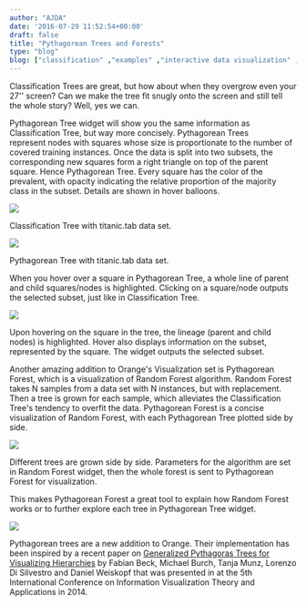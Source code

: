 ```yaml
---
author: "AJDA"
date: '2016-07-29 11:52:54+00:00'
draft: false
title: "Pythagorean Trees and Forests"
type: "blog"
blog: ["classification" ,"examples" ,"interactive data visualization" ,"orange3"  ,"plot" ,"tree" ,"visualization" ]
---
```


Classification Trees are great, but how about when they overgrow even your 27'' screen? Can we make the tree fit snugly onto the screen and still tell the whole story? Well, yes we can.

Pythagorean Tree widget will show you the same information as Classification Tree, but way more concisely. Pythagorean Trees represent nodes with squares whose size is proportionate to the number of covered training instances. Once the data is split into two subsets, the corresponding new squares form a right triangle on top of the parent square. Hence Pythagorean Tree. Every square has the color of the prevalent, with opacity indicating the relative proportion of the majority class in the subset. Details are shown in hover balloons.

![](/images/2016/07/ClassificationTree.png)

Classification Tree with titanic.tab data set.



![](/images/2016/07/PythagoreanTree.png)

Pythagorean Tree with titanic.tab data set.



When you hover over a square in Pythagorean Tree, a whole line of parent and child squares/nodes is highlighted. Clicking on a square/node outputs the selected subset, just like in Classification Tree.

![](/images/2016/07/PythagoreanTree2.png)

Upon hovering on the square in the tree, the lineage (parent and child nodes) is highlighted. Hover also displays information on the subset, represented by the square. The widget outputs the selected subset.



Another amazing addition to Orange's Visualization set is Pythagorean Forest, which is a visualization of Random Forest algorithm. Random Forest takes N samples from a data set with N instances, but with replacement. Then a tree is grown for each sample, which alleviates the Classification Tree's tendency to overfit the data. Pythagorean Forest is a concise visualization of Random Forest, with each Pythagorean Tree plotted side by side.

![](/images/2016/07/PythagoreanForest.png)

Different trees are grown side by side. Parameters for the algorithm are set in Random Forest widget, then the whole forest is sent to Pythagorean Forest for visualization.



This makes Pythagorean Forest a great tool to explain how Random Forest works or to further explore each tree in Pythagorean Tree widget.

![](/images/2016/07/schema-pythagora.png)

Pythagorean trees are a new addition to Orange. Their implementation has been inspired by a recent paper on [Generalized Pythagoras Trees for Visualizing Hierarchies](http://publications.fbeck.com/ivapp14-pythagoras.pdf) by Fabian Beck, Michael Burch, Tanja Munz, Lorenzo Di Silvestro and Daniel Weiskopf that was presented in at the 5th International Conference on Information Visualization Theory and Applications in 2014.
